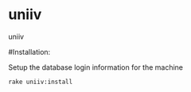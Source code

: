 uniiv
=====

uniiv



#Installation:

Setup the database login information for the machine
```bash
rake uniiv:install
```
